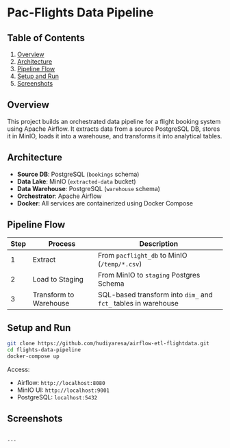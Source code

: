 # Pac-Flights Data Pipeline

## Table of Contents
1. [Overview](#overview)
2. [Architecture](#architecture)
3. [Pipeline Flow](#pipeline-flow)
4. [Setup and Run](#setup-and-run)
5. [Screenshots](#screenshots)

## Overview
This project builds an orchestrated data pipeline for a flight booking system using Apache Airflow. It extracts data from a source PostgreSQL DB, stores it in MinIO, loads it into a warehouse, and transforms it into analytical tables.

## Architecture
- **Source DB**: PostgreSQL (`bookings` schema)
- **Data Lake**: MinIO (`extracted-data` bucket)
- **Data Warehouse**: PostgreSQL (`warehouse` schema)
- **Orchestrator**: Apache Airflow
- **Docker**: All services are containerized using Docker Compose

## Pipeline Flow
| Step | Process                 | Description                                                |
|------|-------------------------|------------------------------------------------------------|
| 1    | Extract                 | From `pacflight_db` to MinIO (`/temp/*.csv`)               |
| 2    | Load to Staging         | From MinIO to `staging` Postgres Schema        |
| 3    | Transform to Warehouse  | SQL-based transform into `dim_` and `fct_` tables in warehouse   |

## Setup and Run
```bash
git clone https://github.com/hudiyaresa/airflow-etl-flightdata.git
cd flights-data-pipeline
docker-compose up
````

Access:

* Airflow: `http://localhost:8080`
* MinIO UI: `http://localhost:9001`
* PostgreSQL: `localhost:5432`

## Screenshots


```

---






